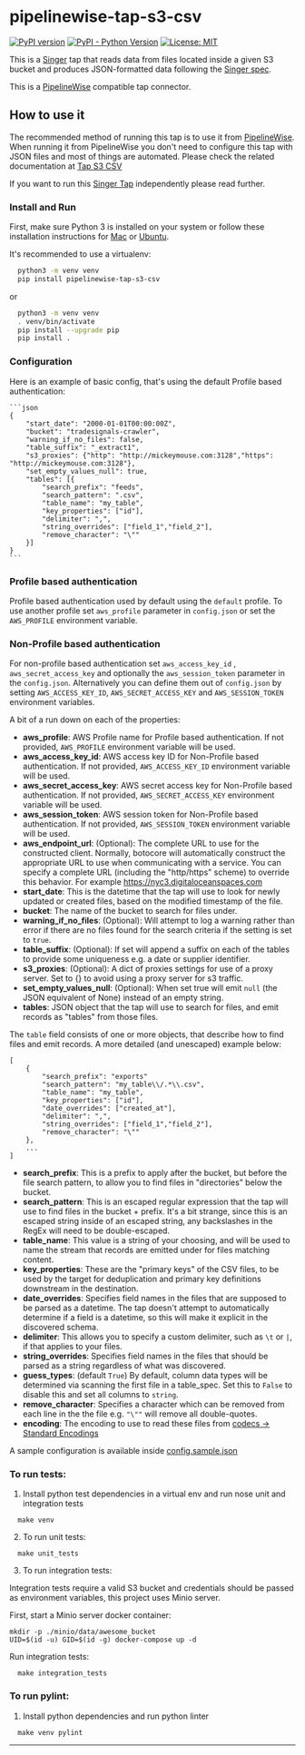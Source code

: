 # pipelinewise-tap-s3-csv

[![PyPI version](https://badge.fury.io/py/pipelinewise-tap-s3-csv.svg)](https://badge.fury.io/py/pipelinewise-tap-s3-csv)
[![PyPI - Python Version](https://img.shields.io/pypi/pyversions/pipelinewise-tap-s3-csv.svg)](https://pypi.org/project/pipelinewise-tap-s3-csv/)
[![License: MIT](https://img.shields.io/badge/License-GPLv3-yellow.svg)](https://opensource.org/licenses/GPL-3.0)

This is a [Singer](https://singer.io) tap that reads data from files located inside a given S3 bucket and produces JSON-formatted data following the [Singer spec](https://github.com/singer-io/getting-started/blob/master/SPEC.md).

This is a [PipelineWise](https://transferwise.github.io/pipelinewise) compatible tap connector.

## How to use it

The recommended method of running this tap is to use it from [PipelineWise](https://transferwise.github.io/pipelinewise). When running it from PipelineWise you don't need to configure this tap with JSON files and most of things are automated. Please check the related documentation at [Tap S3 CSV](https://transferwise.github.io/pipelinewise/connectors/taps/s3_csv.html)

If you want to run this [Singer Tap](https://singer.io) independently please read further.

### Install and Run

First, make sure Python 3 is installed on your system or follow these
installation instructions for [Mac](http://docs.python-guide.org/en/latest/starting/install3/osx/) or
[Ubuntu](https://www.digitalocean.com/community/tutorials/how-to-install-python-3-and-set-up-a-local-programming-environment-on-ubuntu-16-04).

It's recommended to use a virtualenv:

```bash
  python3 -m venv venv
  pip install pipelinewise-tap-s3-csv
```

or

```bash
  python3 -m venv venv
  . venv/bin/activate
  pip install --upgrade pip
  pip install .
```

### Configuration

Here is an example of basic config, that's using the default Profile based authentication:

    ```json
    {
        "start_date": "2000-01-01T00:00:00Z",
        "bucket": "tradesignals-crawler",
        "warning_if_no_files": false,
        "table_suffix": "_extract1",
        "s3_proxies": {"http": "http://mickeymouse.com:3128","https": "http://mickeymouse.com:3128"},
        "set_empty_values_null": true,
        "tables": [{
            "search_prefix": "feeds",
            "search_pattern": ".csv",
            "table_name": "my_table",
            "key_properties": ["id"],
            "delimiter": ",",
            "string_overrides": ["field_1","field_2"],
            "remove_character": "\""
        }]
    }
    ```

### Profile based authentication

Profile based authentication used by default using the `default` profile. To use another profile set `aws_profile` parameter in `config.json` or set the `AWS_PROFILE` environment variable.

### Non-Profile based authentication

For non-profile based authentication set `aws_access_key_id` , `aws_secret_access_key` and optionally the `aws_session_token` parameter in the `config.json`. Alternatively you can define them out of `config.json` by setting `AWS_ACCESS_KEY_ID`, `AWS_SECRET_ACCESS_KEY` and `AWS_SESSION_TOKEN` environment variables.


 A bit of a run down on each of the properties:

- **aws_profile**: AWS Profile name for Profile based authentication. If not provided, `AWS_PROFILE` environment variable will be used.
- **aws_access_key_id**: AWS access key ID for Non-Profile based authentication. If not provided, `AWS_ACCESS_KEY_ID` environment variable will be used.
- **aws_secret_access_key**: AWS secret access key for Non-Profile based authentication. If not provided, `AWS_SECRET_ACCESS_KEY` environment variable will be used.
- **aws_session_token**: AWS session token for Non-Profile based authentication. If not provided, `AWS_SESSION_TOKEN` environment variable will be used.
- **aws_endpoint_url**: (Optional): The complete URL to use for the constructed client. Normally, botocore will automatically construct the appropriate URL to use when communicating with a service. You can specify a complete URL (including the "http/https" scheme) to override this behavior. For example https://nyc3.digitaloceanspaces.com
- **start_date**: This is the datetime that the tap will use to look for newly updated or created files, based on the modified timestamp of the file.
- **bucket**: The name of the bucket to search for files under.
- **warning_if_no_files**: (Optional): Will attempt to log a warning rather than error if there are no files found for the search criteria if the setting is set to `true`.
- **table_suffix**: (Optional): If set will append a suffix on each of the tables to provide some uniqueness e.g. a date or supplier identifier.
- **s3_proxies**: (Optional): A dict of proxies settings for use of a proxy server. Set to {} to avoid using a proxy server for s3 traffic.
- **set_empty_values_null**: (Optional): When set true will emit `null` (the JSON equivalent of None) instead of an empty string.
- **tables**: JSON object that the tap will use to search for files, and emit records as "tables" from those files.

The `table` field consists of one or more objects, that describe how to find files and emit records. A more detailed (and unescaped) example below:

```
[
    {
        "search_prefix": "exports"
        "search_pattern": "my_table\\/.*\\.csv",
        "table_name": "my_table",
        "key_properties": ["id"],
        "date_overrides": ["created_at"],
        "delimiter": ",",
        "string_overrides": ["field_1","field_2"],
        "remove_character": "\""
    },
    ...
]
```

- **search_prefix**: This is a prefix to apply after the bucket, but before the file search pattern, to allow you to find files in "directories" below the bucket.
- **search_pattern**: This is an escaped regular expression that the tap will use to find files in the bucket + prefix. It's a bit strange, since this is an escaped string inside of an escaped string, any backslashes in the RegEx will need to be double-escaped.
- **table_name**: This value is a string of your choosing, and will be used to name the stream that records are emitted under for files matching content.
- **key_properties**: These are the "primary keys" of the CSV files, to be used by the target for deduplication and primary key definitions downstream in the destination.
- **date_overrides**: Specifies field names in the files that are supposed to be parsed as a datetime. The tap doesn't attempt to automatically determine if a field is a datetime, so this will make it explicit in the discovered schema.
- **delimiter**: This allows you to specify a custom delimiter, such as `\t` or `|`, if that applies to your files.
- **string_overrides**: Specifies field names in the files that should be parsed as a string regardless of what was discovered.
- **guess_types**: (default `True`) By default, column data types will be determined via scanning the first file in a table_spec. Set this to `False` to disable this and set all columns to `string`.
- **remove_character**: Specifies a character which can be removed from each line in the the file e.g. `"\""` will remove all double-quotes.
- **encoding**: The encoding to use to read these files from [codecs -> Standard Encodings](https://docs.python.org/3/library/codecs.html#standard-encodings)

A sample configuration is available inside [config.sample.json](config.sample.json)

### To run tests:

1. Install python test dependencies in a virtual env and run nose unit and integration tests
```
  make venv
```

2. To run unit tests:
```
  make unit_tests
```

3. To run integration tests:

Integration tests require a valid S3 bucket and credentials should be passed as environment variables, this project uses Minio server.

First, start a Minio server docker container:
```shell
mkdir -p ./minio/data/awesome_bucket
UID=$(id -u) GID=$(id -g) docker-compose up -d
```

Run integration tests:
```shell
  make integration_tests
```

### To run pylint:

1. Install python dependencies and run python linter
```
  make venv pylint
```

---
